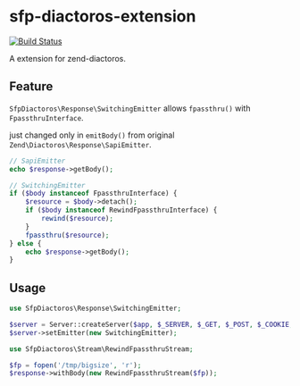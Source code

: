 sfp-diactoros-extension
==============

[![Build Status](https://travis-ci.org/sasezaki/Backbeard.png?branch=master)](https://travis-ci.org/sasezaki/Backbeard)

A extension for zend-diactoros.

## Feature

`SfpDiactoros\Response\SwitchingEmitter` allows `fpassthru()` with `FpassthruInterface`.

just changed only in `emitBody()` from original `Zend\Diactoros\Response\SapiEmitter`.

```php
// SapiEmitter
echo $response->getBody();
```


```php
// SwitchingEmitter
if ($body instanceof FpassthruInterface) {
    $resource = $body->detach();
    if ($body instanceof RewindFpassthruInterface) {
        rewind($resource);
    }
    fpassthru($resource);
} else {
    echo $response->getBody();
}
```



## Usage

```php
use SfpDiactoros\Response\SwitchingEmitter;

$server = Server::createServer($app, $_SERVER, $_GET, $_POST, $_COOKIE, $_FILES);
$server->setEmitter(new SwitchingEmitter);

```

```php
use SfpDiactoros\Stream\RewindFpassthruStream;

$fp = fopen('/tmp/bigsize', 'r');
$response->withBody(new RewindFpassthruStream($fp));

```